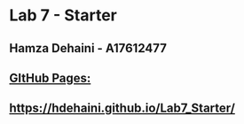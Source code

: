 # Lab 7 - Starter

## Hamza Dehaini - A17612477

## [GItHub Pages: ](https://hdehaini.github.io/Lab7_Starter/)

## https://hdehaini.github.io/Lab7_Starter/